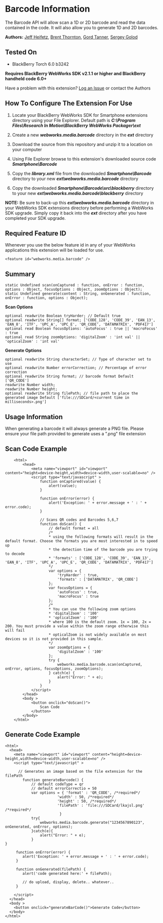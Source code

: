 # Barcode Information
The Barcode API will allow scan a 1D or 2D barcode and read the data contained in the code.  It will also allow you to generate 1D and 2D barcodes.

**Authors:** [Jeff Heifetz](https://github.com/jeffheifetz), [Brent Thornton](https://github.com/bthornton32), [Gord Tanner](https://github.com/gtanner), [Sergey Golod](https://github.com/tohman)

## Tested On

* BlackBerry Torch 6.0 b3242

**Requires BlackBerry WebWorks SDK v2.1.1 or higher and BlackBerry handheld code 6.0+**

Have a problem with this extension?  [Log an Issue](https://github.com/blackberry/WebWorks-Community-APIs/issues) or contact the Authors

## How To Configure The Extension For Use

1. Locate your BlackBerry WebWorks SDK for Smartphone extensions directory using your File Explorer.  Default path is _**C:\Program Files\Research In Motion\BlackBerry WebWorks Packager\ext**_

2. Create a new _**webworks.media.barcode**_ directory in the _**ext**_ directory

3. Download the source from this repository and unzip it to a location on your computer

4. Using File Explorer browse to this extension's downloaded source code _**Smartphone\Barcode**_

5. Copy the _**library.xml**_ file from the downloaded _**Smartphone\Barcode**_ directory to your new _**ext\webworks.media.barcode**_ directory

6. Copy the downloaded _**Smartphone\Barcode\src\blackberry**_ directory to your new _**ext\webworks.media.barcode\blackberry**_ directory

**NOTE:** Be sure to back-up this _**ext\webworks.media.barcode**_ directory in your WebWorks SDK extensions directory before performing a WebWorks SDK upgrade. Simply copy it back into the _**ext**_ directory after you have completed your SDK upgrade.

## Required Feature ID
Whenever you use the below feature id in any of your WebWorks applications this extension will be loaded for use.

    <feature id="webworks.media.barcode" />

## Summary

    static Undefined scan(onCaptured : function, onError : function, options : Object, focusOptions : Object, zoomOptions : Object);
    static Undefined generate(content : String, onGenerated : function, onError : function, options : Object);
	
**Scan Options**

    optional readwrite Boolean tryHarder; // Default true
	optional readwrite String[] format; ['CODE_128', 'CODE_39', 'EAN_13', 'EAN_8', 'ITF', 'UPC_A', 'UPC_E', 'QR_CODE', 'DATAMATRIX', 'PDF417']
	optional read Boolean focusOptions: 'autoFocus' : true || 'macroFocus' : true
	optional read String zoomOptions: 'digitalZoom' : 'int val' || 'opticalZoom' : 'int val'
	
**Generate Options**

    optional readwrite String characterSet; // Type of character set to use 
	optional readwrite Number errorCorrection; // Percentage of error correction
	optional readwrite String format; // barcode format Default ['QR_CODE']
	readwrite Number width; 
	readwrite Number height;
	optional readwrite String filePath; // file path to place the generated image Default ['file:///SDCard/<current time in milliseconds>.png']

	
## Usage Information

When generating a barcode it will always generate a PNG file.  Please ensure your file path provided to generate uses a ".png" file extension

## Scan Code Example
```
	<html>
		<head>
			<meta name="viewport" id="viewport" content="height=device-height,width=device-width,user-scalable=no" />
			<script type="text/javascript" >
				function onCaptured(value) {
					alert(value);
				}

				function onError(error) {
					alert('Exception: ' + error.message + ' : ' + error.code);
				}

				// Scans QR codes and Barcodes 5,6,7
				function doScan() {
					// default format = all
					/*
					* using the following formats will result in the default format. Choose the formats you are most interested in to speed up
					* the detection time of the barcode you are trying to decode
					* 'formats' : ['CODE_128', 'CODE_39', 'EAN_13', 'EAN_8', 'ITF', 'UPC_A', 'UPC_E', 'QR_CODE', 'DATAMATRIX', 'PDF417']
					*/ 
					var options = {
						'tryHarder' : true,
						'formats' : ['DATAMATRIX', 'QR_CODE']
					};
					var focusOptions = {
						'autoFocus' : true,
						'macroFocus' : true					
					};
					/*
					* You can use the following zoom options
					* 'digitalZoom' : '100'
					* 'opticalZoom' : '100'
					* where 100 is the default zoom. 1x = 100, 2x = 200. You must provide a value within the zoom range otherwise this will fail
					* opticalZoom is not widely available on most devices so it is not provided in this sample.
					*/ 
					var zoomOptions = {
						'digitalZoom' : '100'
					};
					try {
						webworks.media.barcode.scan(onCaptured, onError, options, focusOptions, zoomOptions);
					} catch(e) {
						alert("Error: " + e);
					}
				}
			</script>
		</head>
		<body >
			<button onclick="doScan()">
				Scan Code
			</button>
		</body>
	</html>
```
## Generate Code Example

    <html>
      <head>
        <meta name="viewport" id="viewport" content="height=device-height,width=device-width,user-scalable=no" />
        <script type="text/javascript" >
		
	      // Generates an image based on the file extension for the filePath
		    function generateBarcode() {
		        // default codeType = qr
		        // default errorCorrectio = 50
		        var options = { 'format' : 'QR_CODE', /*required*/
		                    'width' : 50, /*required*/
		                    'height' : 50, /*required*/
		                    'filePath' : 'file:///SDCard/lkajsl.png' /*required*/
		                     }
		        try{
		            webworks.media.barcode.generate("1234567890123", onGenerated, onError, options);
		        }catch(e){
		            alert("Error: " + e);
		        }
    }
		 
		 function onError(error) {
			alert('Exception: ' + error.message + ' : ' + error.code);
		 }
		 
		 function onGenerated(filePath) {
		    alert('code generated here:' + filePath);
		
		    // do upload, display, delete.. whatever..
	     }
		 
        </script>
      </head>
      <body >
    	<button onclick="generateBarCode()">Generate Code</button>
      </body>
    </html>

